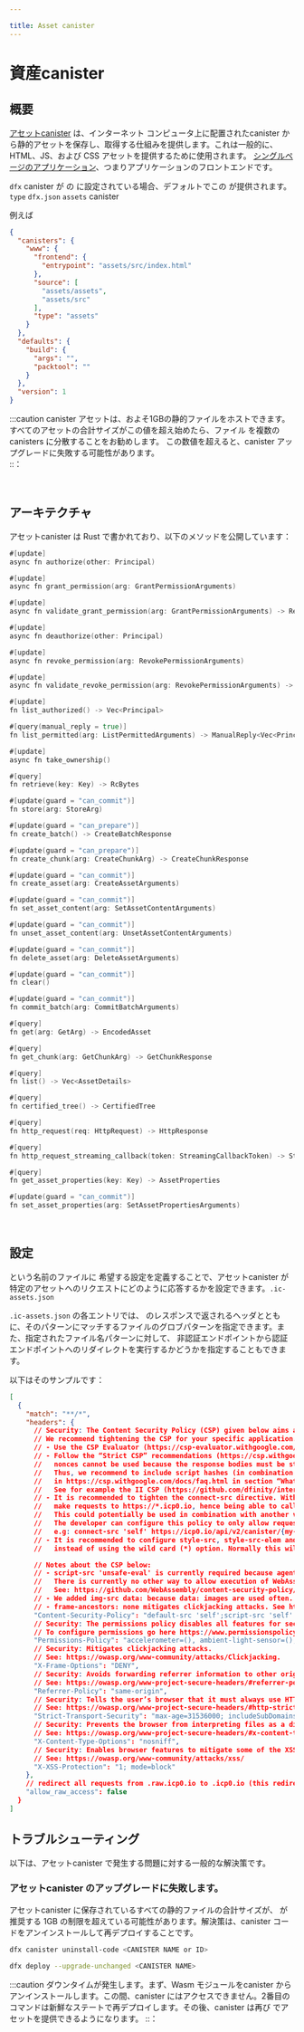 ```yaml
---

title: Asset canister
---
```

# 資産canister

## 概要

[アセットcanister](https://github.com/dfinity/sdk/tree/master/src/canisters/frontend/ic-frontend-canister)
 は、インターネット
コンピュータ上に配置されたcanister から静的アセットを保存し、取得する仕組みを提供します。これは一般的に、HTML、JS、および CSS アセットを提供するために使用されます。
[シングルページのアプリケーション](https://en.wikipedia.org/wiki/Single-page_application)、つまりアプリケーションのフロントエンドです。

`dfx` canister が の に設定されている場合、デフォルトでこの が提供されます。`type` `dfx.json` `assets` canister 

例えば

``` json
{
  "canisters": {
    "www": {
      "frontend": {
        "entrypoint": "assets/src/index.html"
      },
      "source": [
        "assets/assets",
        "assets/src"
      ],
      "type": "assets"
    }
  },
  "defaults": {
    "build": {
      "args": "",
      "packtool": ""
    }
  },
  "version": 1
}
```

:::caution
 canister アセットは、およそ1GBの静的ファイルをホストできます。すべてのアセットの合計サイズがこの値を超え始めたら、ファイル
を複数のcanisters に分散することをお勧めします。
この数値を超えると、canister アップグレードに失敗する可能性があります。\
::：

<br/>

## アーキテクチャ

アセットcanister は Rust で書かれており、以下のメソッドを公開しています：

``` go
#[update]
async fn authorize(other: Principal)

#[update]
async fn grant_permission(arg: GrantPermissionArguments)

#[update]
async fn validate_grant_permission(arg: GrantPermissionArguments) -> Result<String, String>

#[update]
async fn deauthorize(other: Principal)

#[update]
async fn revoke_permission(arg: RevokePermissionArguments)

#[update]
async fn validate_revoke_permission(arg: RevokePermissionArguments) -> Result<String, String>

#[update]
fn list_authorized() -> Vec<Principal>

#[query(manual_reply = true)]
fn list_permitted(arg: ListPermittedArguments) -> ManualReply<Vec<Principal>>

#[update]
async fn take_ownership()

#[query]
fn retrieve(key: Key) -> RcBytes

#[update(guard = "can_commit")]
fn store(arg: StoreArg)

#[update(guard = "can_prepare")]
fn create_batch() -> CreateBatchResponse

#[update(guard = "can_prepare")]
fn create_chunk(arg: CreateChunkArg) -> CreateChunkResponse

#[update(guard = "can_commit")]
fn create_asset(arg: CreateAssetArguments)

#[update(guard = "can_commit")]
fn set_asset_content(arg: SetAssetContentArguments)

#[update(guard = "can_commit")]
fn unset_asset_content(arg: UnsetAssetContentArguments)

#[update(guard = "can_commit")]
fn delete_asset(arg: DeleteAssetArguments)

#[update(guard = "can_commit")]
fn clear()

#[update(guard = "can_commit")]
fn commit_batch(arg: CommitBatchArguments)

#[query]
fn get(arg: GetArg) -> EncodedAsset

#[query]
fn get_chunk(arg: GetChunkArg) -> GetChunkResponse

#[query]
fn list() -> Vec<AssetDetails>

#[query]
fn certified_tree() -> CertifiedTree

#[query]
fn http_request(req: HttpRequest) -> HttpResponse

#[query]
fn http_request_streaming_callback(token: StreamingCallbackToken) -> StreamingCallbackHttpResponse

#[query]
fn get_asset_properties(key: Key) -> AssetProperties

#[update(guard = "can_commit")]
fn set_asset_properties(arg: SetAssetPropertiesArguments)
```

<br/>

## 設定

という名前のファイルに
希望する設定を定義することで、アセットcanister が特定のアセットへのリクエストにどのように応答するかを設定できます。`.ic-assets.json`

`.ic-assets.json` の各エントリでは、
のレスポンスで返されるヘッダとともに、そのパターンにマッチするファイルのグロブパターンを指定できます。また、指定されたファイル名パターンに対して、
非認証エンドポイントから認証エンドポイントへのリダイレクトを実行するかどうかを指定することもできます。

以下はそのサンプルです：

``` json
[
  {
    "match": "**/*",
    "headers": {
      // Security: The Content Security Policy (CSP) given below aims at working with many apps rather than providing maximal security.
      // We recommend tightening the CSP for your specific application. Some recommendations are as follows:
      // - Use the CSP Evaluator (https://csp-evaluator.withgoogle.com/) to validate the CSP you define.
      // - Follow the “Strict CSP” recommendations (https://csp.withgoogle.com/docs/strict-csp.html). However, note that in the context of the IC,
      //   nonces cannot be used because the response bodies must be static to work well with HTTP asset certification.
      //   Thus, we recommend to include script hashes (in combination with strict-dynamic) in the CSP as described
      //   in https://csp.withgoogle.com/docs/faq.html in section “What if my site is static and I can't add nonces to scripts?”.
      //   See for example the II CSP (https://github.com/dfinity/internet-identity/blob/main/src/internet_identity/src/http.rs).
      // - It is recommended to tighten the connect-src directive. With the current CSP configuration the browser can
      //   make requests to https://*.icp0.io, hence being able to call any canister via https://icp0.io/api/v2/canister/{canister-ID}.
      //   This could potentially be used in combination with another vulnerability (e.g. XSS) to exfiltrate private data.
      //   The developer can configure this policy to only allow requests to their specific canisters,
      //   e.g: connect-src 'self' https://icp0.io/api/v2/canister/{my-canister-ID}, where {my-canister-ID} has the following format: aaaaa-aaaaa-aaaaa-aaaaa-aaa
      // - It is recommended to configure style-src, style-src-elem and font-src directives with the resources your canister is going to use
      //   instead of using the wild card (*) option. Normally this will include 'self' but also other third party styles or fonts resources (e.g: https://fonts.googleapis.com or other CDNs)

      // Notes about the CSP below:
      // - script-src 'unsafe-eval' is currently required because agent-js uses a WebAssembly module for the validation of bls signatures.
      //   There is currently no other way to allow execution of WebAssembly modules with CSP.
      //   See: https://github.com/WebAssembly/content-security-policy/blob/main/proposals/CSP.md.
      // - We added img-src data: because data: images are used often.
      // - frame-ancestors: none mitigates clickjacking attacks. See https://owasp.org/www-community/attacks/Clickjacking.
      "Content-Security-Policy": "default-src 'self';script-src 'self' 'unsafe-eval';connect-src 'self' https://icp0.io https://*.icp0.io;img-src 'self' data:;style-src * 'unsafe-inline';style-src-elem * 'unsafe-inline';font-src *;object-src 'none';base-uri 'self';frame-ancestors 'none';form-action 'self';upgrade-insecure-requests;",
      // Security: The permissions policy disables all features for security reasons. If your site needs such permissions, activate them.
      // To configure permissions go here https://www.permissionspolicy.com/
      "Permissions-Policy": "accelerometer=(), ambient-light-sensor=(), autoplay=(), battery=(), camera=(), cross-origin-isolated=(), display-capture=(), document-domain=(), encrypted-media=(), execution-while-not-rendered=(), execution-while-out-of-viewport=(), fullscreen=(), geolocation=(), gyroscope=(), keyboard-map=(), magnetometer=(), microphone=(), midi=(), navigation-override=(), payment=(), picture-in-picture=(), publickey-credentials-get=(), screen-wake-lock=(), sync-xhr=(), usb=(), web-share=(), xr-spatial-tracking=(), clipboard-read=(), clipboard-write=(), gamepad=(), speaker-selection=(), conversion-measurement=(), focus-without-user-activation=(), hid=(), idle-detection=(), interest-cohort=(), serial=(), sync-script=(), trust-token-redemption=(), window-placement=(), vertical-scroll=()",
      // Security: Mitigates clickjacking attacks.
      // See: https://owasp.org/www-community/attacks/Clickjacking.
      "X-Frame-Options": "DENY",
      // Security: Avoids forwarding referrer information to other origins.
      // See: https://owasp.org/www-project-secure-headers/#referrer-policy.
      "Referrer-Policy": "same-origin",
      // Security: Tells the user’s browser that it must always use HTTPS with your site.
      // See: https://owasp.org/www-project-secure-headers/#http-strict-transport-security
      "Strict-Transport-Security": "max-age=31536000; includeSubDomains",
      // Security: Prevents the browser from interpreting files as a different MIME type to what is specified in the Content-Type header.
      // See: https://owasp.org/www-project-secure-headers/#x-content-type-options
      "X-Content-Type-Options": "nosniff",
      // Security: Enables browser features to mitigate some of the XSS attacks. Note that it has to be in mode=block.
      // See: https://owasp.org/www-community/attacks/xss/
      "X-XSS-Protection": "1; mode=block"
    },
    // redirect all requests from .raw.icp0.io to .icp0.io (this redirection is the default)
    "allow_raw_access": false
  }
]
```

## トラブルシューティング

以下は、アセットcanister で発生する問題に対する一般的な解決策です。

### アセットcanister のアップグレードに失敗します。

アセットcanister に保存されているすべての静的ファイルの合計サイズが、
が推奨する 1GB の制限を超えている可能性があります。解決策は、canister コードをアンインストールして再デプロイすることです。

``` bash
dfx canister uninstall-code <CANISTER NAME or ID>
```

``` bash
dfx deploy --upgrade-unchanged <CANISTER NAME>
```

:::caution
ダウンタイムが発生します。まず、Wasm モジュールをcanister からアンインストールします。この間、canister
 にはアクセスできません。2番目のコマンドは新鮮なステートで再デプロイします。その後、canister は再び
でアセットを提供できるようになります。
::：

<!---


# Asset canister

## Overview

The [asset canister](https://github.com/dfinity/sdk/tree/master/src/canisters/frontend/ic-frontend-canister) provides
you with a mechanism to store and retrieve static assets from a canister deployed on the Internet
Computer. It is generally used to serve HTML, JS, and CSS assets
for [single page applications](https://en.wikipedia.org/wiki/Single-page_application), i.e. your application's frontend.

`dfx` provides this canister by default when your canister `type` is set to `assets` in `dfx.json`.

For example:

```json
{
  "canisters": {
    "www": {
      "frontend": {
        "entrypoint": "assets/src/index.html"
      },
      "source": [
        "assets/assets",
        "assets/src"
      ],
      "type": "assets"
    }
  },
  "defaults": {
    "build": {
      "args": "",
      "packtool": ""
    }
  },
  "version": 1
}
```

:::caution
The asset canister can host roughly 1GB in static files. It is recommended that you distribute your files
across multiple canisters if the total size of all your assets begins to exceed this amount. Once you exceed this
figure, your canister may fail to upgrade.  
:::

<br/>

## Architecture

The asset canister is written in Rust and exposes the following methods:

```go
#[update]
async fn authorize(other: Principal)

#[update]
async fn grant_permission(arg: GrantPermissionArguments)

#[update]
async fn validate_grant_permission(arg: GrantPermissionArguments) -> Result<String, String>

#[update]
async fn deauthorize(other: Principal)

#[update]
async fn revoke_permission(arg: RevokePermissionArguments)

#[update]
async fn validate_revoke_permission(arg: RevokePermissionArguments) -> Result<String, String>

#[update]
fn list_authorized() -> Vec<Principal>

#[query(manual_reply = true)]
fn list_permitted(arg: ListPermittedArguments) -> ManualReply<Vec<Principal>>

#[update]
async fn take_ownership()

#[query]
fn retrieve(key: Key) -> RcBytes

#[update(guard = "can_commit")]
fn store(arg: StoreArg)

#[update(guard = "can_prepare")]
fn create_batch() -> CreateBatchResponse

#[update(guard = "can_prepare")]
fn create_chunk(arg: CreateChunkArg) -> CreateChunkResponse

#[update(guard = "can_commit")]
fn create_asset(arg: CreateAssetArguments)

#[update(guard = "can_commit")]
fn set_asset_content(arg: SetAssetContentArguments)

#[update(guard = "can_commit")]
fn unset_asset_content(arg: UnsetAssetContentArguments)

#[update(guard = "can_commit")]
fn delete_asset(arg: DeleteAssetArguments)

#[update(guard = "can_commit")]
fn clear()

#[update(guard = "can_commit")]
fn commit_batch(arg: CommitBatchArguments)

#[query]
fn get(arg: GetArg) -> EncodedAsset

#[query]
fn get_chunk(arg: GetChunkArg) -> GetChunkResponse

#[query]
fn list() -> Vec<AssetDetails>

#[query]
fn certified_tree() -> CertifiedTree

#[query]
fn http_request(req: HttpRequest) -> HttpResponse

#[query]
fn http_request_streaming_callback(token: StreamingCallbackToken) -> StreamingCallbackHttpResponse

#[query]
fn get_asset_properties(key: Key) -> AssetProperties

#[update(guard = "can_commit")]
fn set_asset_properties(arg: SetAssetPropertiesArguments)
```

<br/>

## Configuration

You can configure how the asset canister responds to requests for specific assets by defining your
desired configuration in a file named `.ic-assets.json`

Each entry in `.ic-assets.json` allows for specifying a glob pattern along with the headers to be returned in
the response for any file that matches the pattern. You may also dictate whether redirects are performed from the
non-certified endpoint to a certified endpoint for any given filename pattern.

Here is a sample:

```json
[
  {
    "match": "**/*",
    "headers": {
      // Security: The Content Security Policy (CSP) given below aims at working with many apps rather than providing maximal security.
      // We recommend tightening the CSP for your specific application. Some recommendations are as follows:
      // - Use the CSP Evaluator (https://csp-evaluator.withgoogle.com/) to validate the CSP you define.
      // - Follow the “Strict CSP” recommendations (https://csp.withgoogle.com/docs/strict-csp.html). However, note that in the context of the IC,
      //   nonces cannot be used because the response bodies must be static to work well with HTTP asset certification.
      //   Thus, we recommend to include script hashes (in combination with strict-dynamic) in the CSP as described
      //   in https://csp.withgoogle.com/docs/faq.html in section “What if my site is static and I can't add nonces to scripts?”.
      //   See for example the II CSP (https://github.com/dfinity/internet-identity/blob/main/src/internet_identity/src/http.rs).
      // - It is recommended to tighten the connect-src directive. With the current CSP configuration the browser can
      //   make requests to https://*.icp0.io, hence being able to call any canister via https://icp0.io/api/v2/canister/{canister-ID}.
      //   This could potentially be used in combination with another vulnerability (e.g. XSS) to exfiltrate private data.
      //   The developer can configure this policy to only allow requests to their specific canisters,
      //   e.g: connect-src 'self' https://icp0.io/api/v2/canister/{my-canister-ID}, where {my-canister-ID} has the following format: aaaaa-aaaaa-aaaaa-aaaaa-aaa
      // - It is recommended to configure style-src, style-src-elem and font-src directives with the resources your canister is going to use
      //   instead of using the wild card (*) option. Normally this will include 'self' but also other third party styles or fonts resources (e.g: https://fonts.googleapis.com or other CDNs)

      // Notes about the CSP below:
      // - script-src 'unsafe-eval' is currently required because agent-js uses a WebAssembly module for the validation of bls signatures.
      //   There is currently no other way to allow execution of WebAssembly modules with CSP.
      //   See: https://github.com/WebAssembly/content-security-policy/blob/main/proposals/CSP.md.
      // - We added img-src data: because data: images are used often.
      // - frame-ancestors: none mitigates clickjacking attacks. See https://owasp.org/www-community/attacks/Clickjacking.
      "Content-Security-Policy": "default-src 'self';script-src 'self' 'unsafe-eval';connect-src 'self' https://icp0.io https://*.icp0.io;img-src 'self' data:;style-src * 'unsafe-inline';style-src-elem * 'unsafe-inline';font-src *;object-src 'none';base-uri 'self';frame-ancestors 'none';form-action 'self';upgrade-insecure-requests;",
      // Security: The permissions policy disables all features for security reasons. If your site needs such permissions, activate them.
      // To configure permissions go here https://www.permissionspolicy.com/
      "Permissions-Policy": "accelerometer=(), ambient-light-sensor=(), autoplay=(), battery=(), camera=(), cross-origin-isolated=(), display-capture=(), document-domain=(), encrypted-media=(), execution-while-not-rendered=(), execution-while-out-of-viewport=(), fullscreen=(), geolocation=(), gyroscope=(), keyboard-map=(), magnetometer=(), microphone=(), midi=(), navigation-override=(), payment=(), picture-in-picture=(), publickey-credentials-get=(), screen-wake-lock=(), sync-xhr=(), usb=(), web-share=(), xr-spatial-tracking=(), clipboard-read=(), clipboard-write=(), gamepad=(), speaker-selection=(), conversion-measurement=(), focus-without-user-activation=(), hid=(), idle-detection=(), interest-cohort=(), serial=(), sync-script=(), trust-token-redemption=(), window-placement=(), vertical-scroll=()",
      // Security: Mitigates clickjacking attacks.
      // See: https://owasp.org/www-community/attacks/Clickjacking.
      "X-Frame-Options": "DENY",
      // Security: Avoids forwarding referrer information to other origins.
      // See: https://owasp.org/www-project-secure-headers/#referrer-policy.
      "Referrer-Policy": "same-origin",
      // Security: Tells the user’s browser that it must always use HTTPS with your site.
      // See: https://owasp.org/www-project-secure-headers/#http-strict-transport-security
      "Strict-Transport-Security": "max-age=31536000; includeSubDomains",
      // Security: Prevents the browser from interpreting files as a different MIME type to what is specified in the Content-Type header.
      // See: https://owasp.org/www-project-secure-headers/#x-content-type-options
      "X-Content-Type-Options": "nosniff",
      // Security: Enables browser features to mitigate some of the XSS attacks. Note that it has to be in mode=block.
      // See: https://owasp.org/www-community/attacks/xss/
      "X-XSS-Protection": "1; mode=block"
    },
    // redirect all requests from .raw.icp0.io to .icp0.io (this redirection is the default)
    "allow_raw_access": false
  }
]
```

## Troubleshooting

Here are some common resolutions for issues encountered with the asset canister.

### Asset canister fails to upgrade

It is likely that the total size of all the static files stored in your asset canister exceed the
recommended 1GB limit. The resolution is to uninstall and redeploy your canister code.

```bash
dfx canister uninstall-code <CANISTER NAME or ID>
```

```bash
dfx deploy --upgrade-unchanged <CANISTER NAME>
```

:::caution
This will incur downtime. This first uninstalls the Wasm module from your canister. During this period, your canister
will not be reachable. The second command redeploys with fresh state, after which point, your canister will be available
to serve assets again.
:::
-->
